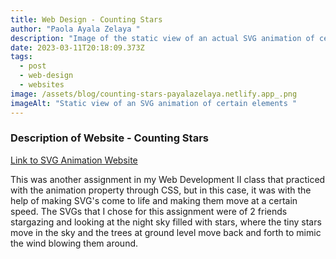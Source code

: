 ```yaml
---
title: Web Design - Counting Stars
author: "Paola Ayala Zelaya "
description: "Image of the static view of an actual SVG animation of certain elements "
date: 2023-03-11T20:18:09.373Z
tags:
  - post
  - web-design
  - websites
image: /assets/blog/counting-stars-payalazelaya.netlify.app_.png
imageAlt: "Static view of an SVG animation of certain elements "
---
```

### Description of Website - Counting Stars

[Link to SVG Animation Website](https://counting-stars-payalazelaya.netlify.app/)

This was another assignment in my Web Development II class that practiced with the animation property through CSS, but in this case, it was with the help of making SVG's come to life and making them move at a certain speed. The SVGs that I chose for this assignment were of 2 friends stargazing and looking at the night sky filled with stars, where the tiny stars move in the sky and the trees at ground level move back and forth to mimic the wind blowing them around.